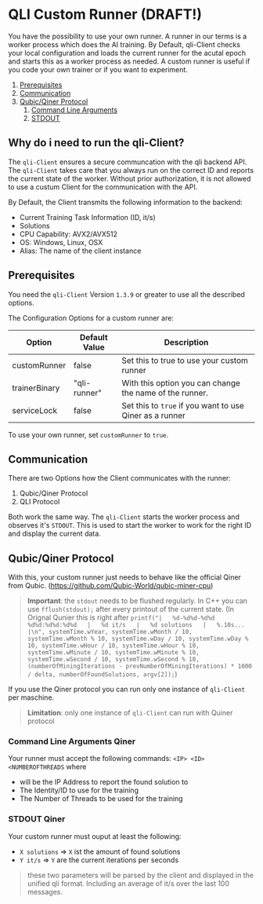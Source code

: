 # QLI Custom Runner (DRAFT!)
You have the possibility to use your own runner. A runner in our terms is a worker process which does the AI training. By Default, qli-Client checks your local configuration and loads the current runner for the acutal epoch and starts this as a worker process as needed.
A custom runner is useful if you code your own trainer or if you want to experiment.

1. [Prerequisites](#prerequisites)
2. [Communication](#communication)
3. [Qubic/Qiner Protocol](#qubic-qiner-protocol)
   1. [Command Line Arguments](#command-line-arguments-qiner)
   2. [STDOUT](#stdout-qiner) 

## Why do i need to run the qli-Client?
The `qli-Client` ensures a secure communcation with the qli backend API. The `qli-Client` takes care that you always run on the correct ID and reports the current state of the worker.
Without prior authorization, it is not allowed to use a custum Client for the communication with the API.

By Default, the Client transmits the following information to the backend:
- Current Training Task Information (ID, it/s)
- Solutions
- CPU Capability: AVX2/AVX512
- OS: Windows, Linux, OSX
- Alias: The name of the client instance

## Prerequisites
You need the `qli-Client` Version `1.3.9` or greater to use all the described options.

The Configuration Options for a custom runner are:

|  Option 	|  Default Value 	|  Description 	|
|---	|---	|---	|
| customRunner | false | Set this to true to use your custom runner |
| trainerBinary | "qli-runner" | With this option you can change the name of the runner. |
| serviceLock | false | Set this to `true` if you want to use Qiner as a runner |

To use your own runner, set `customRunner` to `true`.

## Communication
There are two Options how the Client communicates with the runner:

1. Qubic/Qiner Protocol
2. QLI Protocol

Both work the same way. The `qli-Client` starts the worker process and observes it's `STDOUT`. This is used to start the worker to work for the right ID and display the current data.

## Qubic/Qiner Protocol
With this, your custom runner just needs to behave like the official Qiner from Qubic. (https://github.com/Qubic-World/qubic-miner-cpu)

> **Important**: the `stdout` needs to be flushed regularly. In C++ you can use `fflush(stdout);` after every printout of the current state. (In Orignal Qunier this is right after `printf("|   %d-%d%d-%d%d %d%d:%d%d:%d%d   |   %d it/s   |   %d solutions   |   %.10s...   |\n", systemTime.wYear, systemTime.wMonth / 10, systemTime.wMonth % 10, systemTime.wDay / 10, systemTime.wDay % 10, systemTime.wHour / 10, systemTime.wHour % 10, systemTime.wMinute / 10, systemTime.wMinute % 10, systemTime.wSecond / 10, systemTime.wSecond % 10, (numberOfMiningIterations - prevNumberOfMiningIterations) * 1000 / delta, numberOfFoundSolutions, argv[2]);`)

If you use the Qiner protocol you can run only one instance of `qli-Client` per maschine.
 
> **Limitation**: only one instance of `qli-Client` can run with Quiner protocol

### Command Line Arguments Qiner
Your runner must accept the following commands:
`<IP> <ID> <NUMBEROFTHREADS`
where
- <IP> will be the IP Address to report the found solution to
- <ID> The Identity/ID to use for the training
- <NUMBEROFTHREADS> The Number of Threads to be used for the training

### STDOUT Qiner
Your custom runner must ouput at least the following:

- `X solutions` => `X` ist the amount of found solutions
- `Y it/s` => `Y` are the current iterations per seconds

> these two parameters will be parsed by the client and displayed in the unified qli format. Including an average of it/s over the last 100 messages.


